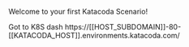 Welcome to your first Katacoda Scenario!

Got to K8S dash
https://[[HOST_SUBDOMAIN]]-80-[[KATACODA_HOST]].environments.katacoda.com/

